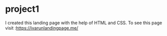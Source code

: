 # project1
I created this landing page with the help of HTML and CSS. To see this page visit :https://ivarunlandingpage.me/
